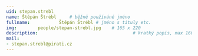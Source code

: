 ```yaml
---
uid: stepan.strebl
name: Štěpán Štrébl  	# běžně používáné jméno
fullname: 			Štěpán Štrébl # jméno s tituly etc.
img: 		people/stepan-strebl.jpg    # 165 x 220
description:            	        			# kratký popis, max 160 znaků
mail:
- stepan.strebl@pirati.cz
---
```

